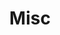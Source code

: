 ---
layout: posts_by_category
categories: miscellaneous
title: Misc
permalink: /category/miscellaneous
---